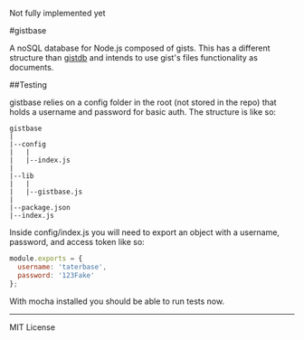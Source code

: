 Not fully implemented yet

#gistbase

A noSQL database for Node.js composed of gists. This has a different structure than [gistdb](http://github.com/LouisT/gistdb) and intends to use gist's files functionality as documents.

##Testing

gistbase relies on a config folder in the root (not stored in the repo) that holds a username and password for basic auth. The structure is like so:

```
gistbase
|
|--config
|   |
|   |--index.js
|
|--lib
|   |
|   |--gistbase.js
|
|--package.json
|--index.js
```

Inside config/index.js you will need to export an object with a username, password, and access token like so:

```javascript
module.exports = {
  username: 'taterbase',
  password: '123Fake'
};
```

With mocha installed you should be able to run tests now.

---

MIT License
